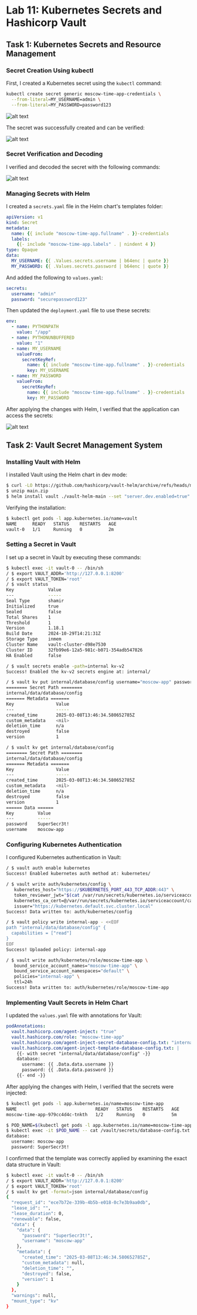 # Lab 11: Kubernetes Secrets and Hashicorp Vault

## Task 1: Kubernetes Secrets and Resource Management

### Secret Creation Using kubectl

First, I created a Kubernetes secret using the `kubectl` command:

```bash
kubectl create secret generic moscow-time-app-credentials \
  --from-literal=MY_USERNAME=admin \
  --from-literal=MY_PASSWORD=password123
```

![alt text](assets/image.png)

The secret was successfully created and can be verified:

![alt text](assets/image-1.png)

### Secret Verification and Decoding

I verified and decoded the secret with the following commands:

![alt text](assets/image-2.png)

### Managing Secrets with Helm

I created a `secrets.yaml` file in the Helm chart's templates folder:

```yaml
apiVersion: v1
kind: Secret
metadata:
  name: {{ include "moscow-time-app.fullname" . }}-credentials
  labels:
    {{- include "moscow-time-app.labels" . | nindent 4 }}
type: Opaque
data:
  MY_USERNAME: {{ .Values.secrets.username | b64enc | quote }}
  MY_PASSWORD: {{ .Values.secrets.password | b64enc | quote }}
```

And added the following to `values.yaml`:

```yaml
secrets:
  username: "admin"
  password: "securepassword123"
```

Then updated the `deployment.yaml` file to use these secrets:

```yaml
env:
  - name: PYTHONPATH
    value: "/app"
  - name: PYTHONUNBUFFERED
    value: "1"
  - name: MY_USERNAME
    valueFrom:
      secretKeyRef:
        name: {{ include "moscow-time-app.fullname" . }}-credentials
        key: MY_USERNAME
  - name: MY_PASSWORD
    valueFrom:
      secretKeyRef:
        name: {{ include "moscow-time-app.fullname" . }}-credentials
        key: MY_PASSWORD
```

After applying the changes with Helm, I verified that the application can access the secrets:

![alt text](assets/helmverify.png)


## Task 2: Vault Secret Management System

### Installing Vault with Helm

I installed Vault using the Helm chart in dev mode:

```bash
$ curl -LO https://github.com/hashicorp/vault-helm/archive/refs/heads/main.zip
$ unzip main.zip
$ helm install vault ./vault-helm-main --set "server.dev.enabled=true"
```

Verifying the installation:

```bash
$ kubectl get pods -l app.kubernetes.io/name=vault
NAME      READY   STATUS    RESTARTS   AGE
vault-0   1/1     Running   0          2m
```

### Setting a Secret in Vault

I set up a secret in Vault by executing these commands:

```bash
$ kubectl exec -it vault-0 -- /bin/sh
/ $ export VAULT_ADDR='http://127.0.0.1:8200'
/ $ export VAULT_TOKEN='root'
/ $ vault status
Key             Value
---             -----
Seal Type       shamir
Initialized     true
Sealed          false
Total Shares    1
Threshold       1
Version         1.18.1
Build Date      2024-10-29T14:21:31Z
Storage Type    inmem
Cluster Name    vault-cluster-d98e7530
Cluster ID      32fb99e6-12a5-981c-b071-354adb547826
HA Enabled      false

/ $ vault secrets enable -path=internal kv-v2
Success! Enabled the kv-v2 secrets engine at: internal/

/ $ vault kv put internal/database/config username="moscow-app" password="SuperSecr3t!"
======== Secret Path ========
internal/data/database/config
======= Metadata =======
Key                Value
---                -----
created_time       2025-03-08T13:46:34.580652785Z
custom_metadata    <nil>
deletion_time      n/a
destroyed          false
version            1

/ $ vault kv get internal/database/config
======== Secret Path ========
internal/data/database/config
======= Metadata =======
Key                Value
---                -----
created_time       2025-03-08T13:46:34.580652785Z
custom_metadata    <nil>
deletion_time      n/a
destroyed          false
version            1
====== Data ======
Key         Value
---         -----
password    SuperSecr3t!
username    moscow-app
```

### Configuring Kubernetes Authentication

I configured Kubernetes authentication in Vault:

```bash
/ $ vault auth enable kubernetes
Success! Enabled kubernetes auth method at: kubernetes/

/ $ vault write auth/kubernetes/config \
   kubernetes_host="https://$KUBERNETES_PORT_443_TCP_ADDR:443" \
   token_reviewer_jwt="$(cat /var/run/secrets/kubernetes.io/serviceaccount/token)" \
   kubernetes_ca_cert=@/var/run/secrets/kubernetes.io/serviceaccount/ca.crt \
   issuer="https://kubernetes.default.svc.cluster.local"
Success! Data written to: auth/kubernetes/config

/ $ vault policy write internal-app - <<EOF
path "internal/data/database/config" {
  capabilities = ["read"]
}
EOF
Success! Uploaded policy: internal-app

/ $ vault write auth/kubernetes/role/moscow-time-app \
   bound_service_account_names="moscow-time-app" \
   bound_service_account_namespaces="default" \
   policies="internal-app" \
   ttl=24h
Success! Data written to: auth/kubernetes/role/moscow-time-app
```

### Implementing Vault Secrets in Helm Chart

I updated the `values.yaml` file with annotations for Vault:

```yaml
podAnnotations:
  vault.hashicorp.com/agent-inject: "true"
  vault.hashicorp.com/role: "moscow-time-app"
  vault.hashicorp.com/agent-inject-secret-database-config.txt: "internal/data/database/config"
  vault.hashicorp.com/agent-inject-template-database-config.txt: |
    {{- with secret "internal/data/database/config" -}}
    database:
      username: {{ .Data.data.username }}
      password: {{ .Data.data.password }}
    {{- end -}}
```

After applying the changes with Helm, I verified that the secrets were injected:

```bash
$ kubectl get pods -l app.kubernetes.io/name=moscow-time-app
NAME                              READY   STATUS    RESTARTS   AGE
moscow-time-app-979cc4d4c-tnkth   1/2     Running   0          5m

$ POD_NAME=$(kubectl get pods -l app.kubernetes.io/name=moscow-time-app -o jsonpath="{.items[0].metadata.name}")
$ kubectl exec -it $POD_NAME -- cat /vault/secrets/database-config.txt
database:
  username: moscow-app
  password: SuperSecr3t!
```

I confirmed that the template was correctly applied by examining the exact data structure in Vault:

```bash
$ kubectl exec -it vault-0 -- /bin/sh
/ $ export VAULT_ADDR='http://127.0.0.1:8200'
/ $ export VAULT_TOKEN='root'
/ $ vault kv get -format=json internal/database/config
{
  "request_id": "ece7b72e-339b-4b5b-e018-0c7e3b9aa0db",
  "lease_id": "",
  "lease_duration": 0,
  "renewable": false,
  "data": {
    "data": {
      "password": "SuperSecr3t!",
      "username": "moscow-app"
    },
    "metadata": {
      "created_time": "2025-03-08T13:46:34.580652785Z",
      "custom_metadata": null,
      "deletion_time": "",
      "destroyed": false,
      "version": 1
    }
  },
  "warnings": null,
  "mount_type": "kv"
}
```